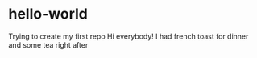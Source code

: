 # hello-world
Trying to create my first repo
Hi everybody!
I had french toast for dinner and some tea right after
